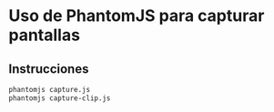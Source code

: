 # Uso de PhantomJS para capturar pantallas

## Instrucciones

```bash
phantomjs capture.js
phantomjs capture-clip.js 
```